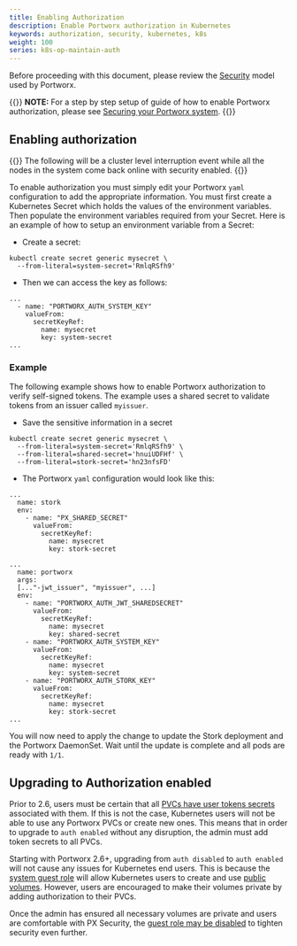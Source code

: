 ```yaml
---
title: Enabling Authorization
description: Enable Portworx authorization in Kubernetes
keywords: authorization, security, kubernetes, k8s
weight: 100
series: k8s-op-maintain-auth
---
```


Before proceeding with this document, please review the [Security](/concepts/authorization) model used by Portworx.

{{<info>}}
**NOTE:** For a step by step setup of guide of how to enable Portworx authorization, please see
[Securing your Portworx system](/cloud-references/security/).
{{</info>}}

## Enabling authorization
{{<info>}}
The following will be a cluster level interruption event while all the
nodes in the system come back online with security enabled.
{{</info>}}

To enable authorization you must simply edit your Portworx `yaml` configuration
to add the appropriate information. You must first create a Kubernetes Secret which holds the values of the environment variables. Then populate the environment variables required from your Secret. Here is an example of how to
setup an environment variable from a Secret:

* Create a secret:

```text
kubectl create secret generic mysecret \
  --from-literal=system-secret='RmlqRSfh9'
```

* Then we can access the key as follows:

```text
...
  - name: "PORTWORX_AUTH_SYSTEM_KEY"
    valueFrom:
      secretKeyRef:
        name: mysecret
        key: system-secret
...
```

### Example
The following example shows how to enable Portworx authorization to verify
self-signed tokens. The example uses a shared secret to validate tokens from an
issuer called `myissuer`.

* Save the sensitive information in a secret

```text
kubectl create secret generic mysecret \
  --from-literal=system-secret='RmlqRSfh9' \
  --from-literal=shared-secret='hnuiUDFHf' \
  --from-literal=stork-secret='hn23nfsFD'
```

* The Portworx `yaml` configuration would look like this:

```text
...
  name: stork
  env:
    - name: "PX_SHARED_SECRET"
      valueFrom:
        secretKeyRef:
          name: mysecret
          key: stork-secret

...
  name: portworx
  args:
  [..."-jwt_issuer", "myissuer", ...]
  env:
    - name: "PORTWORX_AUTH_JWT_SHAREDSECRET"
      valueFrom:
        secretKeyRef:
          name: mysecret
          key: shared-secret
    - name: "PORTWORX_AUTH_SYSTEM_KEY"
      valueFrom:
        secretKeyRef:
          name: mysecret
          key: system-secret
    - name: "PORTWORX_AUTH_STORK_KEY"
      valueFrom:
        secretKeyRef:
          name: mysecret
          key: stork-secret
...
```

You will now need to apply the change to update the Stork deployment and the Portworx DaemonSet. Wait until the update is complete and all pods are ready
with `1/1`.


## Upgrading to Authorization enabled

Prior to 2.6, users must be certain that all [PVCs have user tokens secrets](/portworx-install-with-kubernetes/operate-and-maintain-on-kubernetes/authorization/manage) associated with them. If this is not the case, Kubernetes users will not be able to use any Portworx PVCs or create new ones. This means that in order to upgrade to `auth enabled` without any disruption, the admin must add token secrets to all PVCs.

Starting with Portworx 2.6+, upgrading from `auth disabled` to `auth enabled` will not cause any issues for Kubernetes end users. This is because the [system guest role](/concepts/authorization/overview#guest-access) will allow Kubernetes users to create and use [public volumes](/concepts/authorization/overview#public-volumes). However, users are encouraged to make their volumes private by adding authorization to their PVCs.

Once the admin has ensured all necessary volumes are private and users are comfortable with PX Security, the [guest role may be disabled](/reference/cli/role/#disabling-the-system-guest-role) to tighten security even further.
